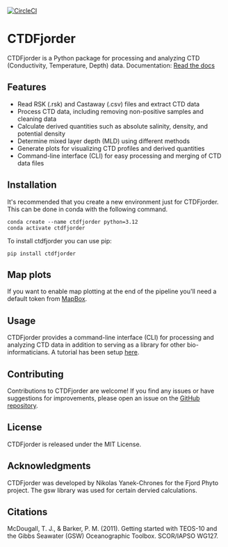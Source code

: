 [![CircleCI](https://dl.circleci.com/status-badge/img/circleci/BqQeY7gNQzLD7veRpM5Fpj/4nijPG3CZqyE8SAoqtPWZr/tree/main.svg?style=shield?Label&logo=tests)](https://dl.circleci.com/status-badge/redirect/circleci/BqQeY7gNQzLD7veRpM5Fpj/4nijPG3CZqyE8SAoqtPWZr/tree/main)
# CTDFjorder

CTDFjorder is a Python package for processing and analyzing CTD (Conductivity, Temperature, Depth) data.
Documentation: [Read the docs](https://nikothomas.github.io/ctdfjorder/)

## Features

- Read RSK (.rsk) and Castaway (.csv) files and extract CTD data
- Process CTD data, including removing non-positive samples and cleaning data
- Calculate derived quantities such as absolute salinity, density, and potential density
- Determine mixed layer depth (MLD) using different methods
- Generate plots for visualizing CTD profiles and derived quantities
- Command-line interface (CLI) for easy processing and merging of CTD data files

## Installation
It's recommended that you create a new environment just for CTDFjorder. This can be done in conda with the following
command.
```shell
conda create --name ctdfjorder python=3.12
conda activate ctdfjorder
```
To install ctdfjorder you can use pip:
```shell
pip install ctdfjorder
```

## Map plots

If you want to enable map plotting at the end of the pipeline you'll need a default token from [MapBox](https://www.mapbox.com).


## Usage

CTDFjorder provides a command-line interface (CLI) for processing and analyzing CTD data in addition to serving
as a library for other bio-informaticians. A tutorial has been setup [here](https://nikothomas.github.io/ctdfjorder/Getting%20Started.html).

## Contributing

Contributions to CTDFjorder are welcome! If you find any issues or have suggestions for improvements, please open an issue on the [GitHub repository](https://github.com/nikothomas/CTDFjorder).

## License

CTDFjorder is released under the MIT License.

## Acknowledgments

CTDFjorder was developed by Nikolas Yanek-Chrones for the Fjord Phyto project. The gsw library was used for certain dervied calculations.

## Citations
McDougall, T. J., & Barker, P. M. (2011). Getting started with TEOS-10 and the Gibbs Seawater (GSW) Oceanographic Toolbox. SCOR/IAPSO WG127.

